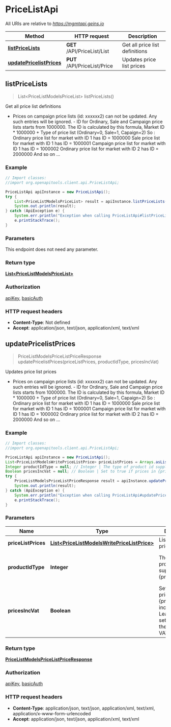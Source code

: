 # PriceListApi

All URIs are relative to *https://mgmtapi.geins.io*

Method | HTTP request | Description
------------- | ------------- | -------------
[**listPriceLists**](PriceListApi.md#listPriceLists) | **GET** /API/PriceList/List | Get all price list definitions
[**updatePricelistPrices**](PriceListApi.md#updatePricelistPrices) | **PUT** /API/PriceList/Price | Updates price list prices



## listPriceLists

> List&lt;PriceListModelsPriceList&gt; listPriceLists()

Get all price list definitions

- Prices on campaign price lists (id: xxxxxx2) can not be updated. Any such entries will be ignored.  - ID for Ordinary, Sale and Campaign price lists starts from 1000000.   The ID is calculated by this formula, Market ID * 1000000 + Type of price list (Ordinary&#x3D;0, Sale&#x3D;1, Capaign&#x3D;2)  So :  Ordinary price list for market with ID 1 has ID &#x3D; 1000000  Sale price list for market with ID 1 has ID &#x3D; 1000001  Campaign price list for market with ID 1 has ID &#x3D; 1000002  Ordinary price list for market with ID 2 has ID &#x3D; 2000000  And so on ...

### Example

```java
// Import classes:
//import org.openapitools.client.api.PriceListApi;

PriceListApi apiInstance = new PriceListApi();
try {
    List<PriceListModelsPriceList> result = apiInstance.listPriceLists();
    System.out.println(result);
} catch (ApiException e) {
    System.err.println("Exception when calling PriceListApi#listPriceLists");
    e.printStackTrace();
}
```

### Parameters

This endpoint does not need any parameter.

### Return type

[**List&lt;PriceListModelsPriceList&gt;**](PriceListModelsPriceList.md)

### Authorization

[apiKey](../README.md#apiKey), [basicAuth](../README.md#basicAuth)

### HTTP request headers

- **Content-Type**: Not defined
- **Accept**: application/json, text/json, application/xml, text/xml


## updatePricelistPrices

> PriceListModelsPriceListPriceResponse updatePricelistPrices(priceListPrices, productIdType, pricesIncVat)

Updates price list prices

- Prices on campaign price lists (id: xxxxxx2) can not be updated. Any such entries will be ignored.  - ID for Ordinary, Sale and Campaign price lists starts from 1000000.   The ID is calculated by this formula, Market ID * 1000000 + Type of price list (Ordinary&#x3D;0, Sale&#x3D;1, Capaign&#x3D;2)  So :  Ordinary price list for market with ID 1 has ID &#x3D; 1000000  Sale price list for market with ID 1 has ID &#x3D; 1000001  Campaign price list for market with ID 1 has ID &#x3D; 1000002  Ordinary price list for market with ID 2 has ID &#x3D; 2000000  And so on ...

### Example

```java
// Import classes:
//import org.openapitools.client.api.PriceListApi;

PriceListApi apiInstance = new PriceListApi();
List<PriceListModelsWritePriceListPrice> priceListPrices = Arrays.asList(new PriceListModelsWritePriceListPrice()); // List<PriceListModelsWritePriceListPrice> | List of new price list prices.
Integer productIdType = null; // Integer | The type of product id supplied in {priceListPrices}
Boolean pricesIncVat = null; // Boolean | Set to true if prices in {priceListPrices} includes VAT. Leave blank or set to false if they exclude VAT.
try {
    PriceListModelsPriceListPriceResponse result = apiInstance.updatePricelistPrices(priceListPrices, productIdType, pricesIncVat);
    System.out.println(result);
} catch (ApiException e) {
    System.err.println("Exception when calling PriceListApi#updatePricelistPrices");
    e.printStackTrace();
}
```

### Parameters


Name | Type | Description  | Notes
------------- | ------------- | ------------- | -------------
 **priceListPrices** | [**List&lt;PriceListModelsWritePriceListPrice&gt;**](PriceListModelsWritePriceListPrice.md)| List of new price list prices. |
 **productIdType** | **Integer**| The type of product id supplied in {priceListPrices} | [optional] [default to null] [enum: 0, 1, 2, 3]
 **pricesIncVat** | **Boolean**| Set to true if prices in {priceListPrices} includes VAT. Leave blank or set to false if they exclude VAT. | [optional] [default to null]

### Return type

[**PriceListModelsPriceListPriceResponse**](PriceListModelsPriceListPriceResponse.md)

### Authorization

[apiKey](../README.md#apiKey), [basicAuth](../README.md#basicAuth)

### HTTP request headers

- **Content-Type**: application/json, text/json, application/xml, text/xml, application/x-www-form-urlencoded
- **Accept**: application/json, text/json, application/xml, text/xml

